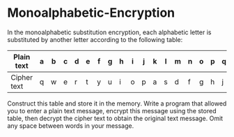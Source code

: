 # Monoalphabetic-Encryption
 
In the monoalphabetic substitution encryption, each alphabetic letter is substituted by another letter according to the following table:
 
|Plain text  | a | b | c | d | e | f | g | h | i | j | k | l | m | n | o | p | q | r | s | t | u | v | w | x | y | z |
|--|--|--|--|--|--|--|--|--|--|--|--|--|--|--|--|--|--|--|--|--|--|--|--|--|--|--|
|  Cipher text| q | w | e | r | t | y | u | i | o | p | a | s | d | f | g | h | j | k | l | z | x | c | v | b | n | m |

Construct this table and store it in the memory.
Write a program that allowed you to enter a plain text message, encrypt this message using the stored table, then decrypt the cipher text to obtain the original text message.
Omit any space between words in your message.
